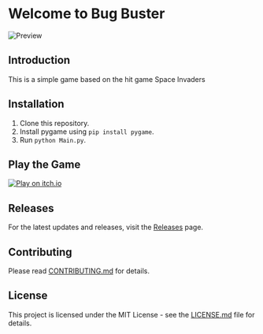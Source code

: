 # Welcome to Bug Buster
![Preview](https://i.imgur.com/xOakABg.gif)
## Introduction
This is a simple game based on the hit game Space Invaders

## Installation
1. Clone this repository.
2. Install pygame using `pip install pygame`.
3. Run `python Main.py`.

## Play the Game
[![Play on itch.io](https://i.imgur.com/dD97spb.png)](https://cptz.itch.io/bug-buster)

## Releases
For the latest updates and releases, visit the [Releases](https://github.com/CptZee/bug-buster/releases) page.

## Contributing
Please read [CONTRIBUTING.md](CONTRIBUTING.md) for details.

## License
This project is licensed under the MIT License - see the [LICENSE.md](LICENSE.md) file for details.
